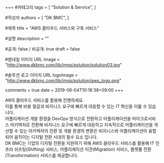 +++
#카테고리
tags = [
    "Solution & Service",
]

#작성자
authors = [
    "DK BMC",
]

#제목
title = "AWS 클라우드 서비스와 구축 서비스"

#설명
description = ""

#공개: false / 비공개: true
draft = false

#썸네일 이미지 URL
image = "http://www.dkbmc.com/lib/imgs/solution/solution03.jpg"

#솔루션 로고 이미지 URL
logoImage = "http://www.dkbmc.com/lib/imgs/solution/aws_logo.png"

comments = true
date = 2019-06-04T10:18:38+09:00 
+++

<!-- 게시글 내용 -->
AWS 클라우드 서비스를 활용해 진행하세요.<br /> 이를 통해 비용 절감과 비지니스 요구에 빠르게 대응할 수 있는 IT 혁신을 이룰 수 있습니다. <br />어플리케이션 개발 환경을 DevOps 방식으로 전환하고 어플리케이션을 마이크로서비스 아키텍처로 전환해 비지니스 요구에 빠르게 대응하고 지속적으로 어플리케이션을 개선할 수 있는 아키텍처의 전환 및 개발 환경의 변환은 비지니스와 어플리케이션이 융합되어 움직이는 디지털 전환 시대의 필수 요소 입니다. <br />DK BMC는 기업의 디지털 전환을 지원하기 위해 AWS 클라우드 서비스를 활용해 IT 인프라 쉬프팅(Shifting) 서비스, 어플리케이션 이관(Migration) 서비스, 플랫폼 전환(Transformation) 서비스를 제공합니다.